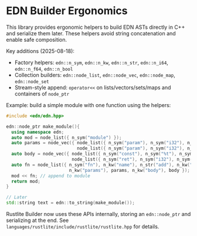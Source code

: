 # EDN Builder Ergonomics

This library provides ergonomic helpers to build EDN ASTs directly in C++ and serialize them later. These helpers avoid string concatenation and enable safe composition.

Key additions (2025-08-18):
- Factory helpers: `edn::n_sym`, `edn::n_kw`, `edn::n_str`, `edn::n_i64`, `edn::n_f64`, `edn::n_bool`
- Collection builders: `edn::node_list`, `edn::node_vec`, `edn::node_map`, `edn::node_set`
- Stream-style append: `operator<<` on lists/vectors/sets/maps and containers of `node_ptr`

Example: build a simple module with one function using the helpers:

```cpp
#include <edn/edn.hpp>

edn::node_ptr make_module(){
  using namespace edn;
  auto mod = node_list({ n_sym("module") });
  auto params = node_vec({ node_list({ n_sym("param"), n_sym("i32"), n_sym("%a") }),
                           node_list({ n_sym("param"), n_sym("i32"), n_sym("%b") }) });
  auto body = node_vec({ node_list({ n_sym("const"), n_sym("%t"), n_sym("i32"), n_i64(1) }),
                         node_list({ n_sym("ret"), n_sym("i32"), n_sym("%t") }) });
  auto fn = node_list({ n_sym("fn"), n_kw("name"), n_str("add"), n_kw("ret"), n_sym("i32"),
                        n_kw("params"), params, n_kw("body"), body });
  mod << fn; // append to module
  return mod;
}

// Later
std::string text = edn::to_string(make_module());
```

Rustlite Builder now uses these APIs internally, storing an `edn::node_ptr` and serializing at the end. See `languages/rustlite/include/rustlite/rustlite.hpp` for details.
